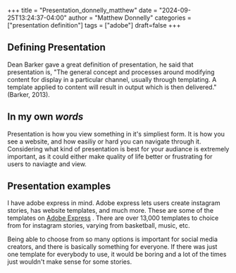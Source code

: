 +++
title = "Presentation_donnelly_matthew"
date = "2024-09-25T13:24:37-04:00"
author = "Matthew Donnelly"
categories = ["presentation definition"]
tags = ["adobe"]
draft=false
+++

## Defining Presentation 

Dean Barker gave a great definition of presentation, he said that presentation is, "The general concept and processes around modifying content for display in a particular channel, usually through templating. A template applied to content will result in output which is then delivered." (Barker, 2013). 

## In my own *words* 

Presentation is how you view something in it's simpliest form. It is how you see a website, and how easiliy or hard you can navigate through it. Considering what kind of presentation is best for your audiance is extremely important, as it could either make quality of life better or frustrating for users to naviagte and view. 

## Presentation examples

I have adobe express in mind. Adobe express lets users create instagram stories, has website templates, and much more. These are some of the templates on [Adobe Express](https://new.express.adobe.com/new?width=1080&height=1920&unit=px&taskID=instagram-story&pixelsPerInch=96&aspectRatioLock=true&pageCount=1&category=templates&assetCollection=urn%3Aaaid%3Asc%3AVA6C2%3A4a4fcb01-4152-46ef-9b85-4adf3024d1fd) . There are over 13,000 templates to choice from for instagram stories, varying from basketball, music, etc. 

Being able to choose from so many options is important for social media creators, and there is basically something for everyone. If there was just one template for everybody to use, it would be boring and a lot of the times just wouldn't make sense for some stories. 

